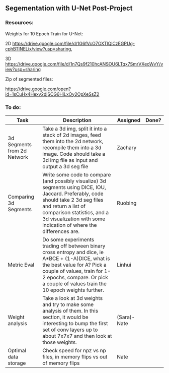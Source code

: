 ## Segementation with U-Net Post-Project

### Resources:

Weights for 10 Epoch Train for U-Net:

2D
https://drive.google.com/file/d/1G6fVcO7OXTlQlCzEGPUg-cphBTlNELix/view?usp=sharing, 

3D
https://drive.google.com/file/d/1n7Qs9f210hcANSOU6LTqx7SmrVXeoWvY/view?usp=sharing

Zip of segmented files:

https://drive.google.com/open?id=1sCuHx4Hexv2djSCG6HiLxOy2OpXeSsZ2

### To do:

|Task | Description | Assigned | Done?|
|-----|-------------|----------|------|
|3d Segments from 2d Network| Take a 3d img, split it into a stack of 2d images, feed them into the 2d network, recompile them into a 3d image. Code should take a 3d img file as input and output a 3d seg file|Zachary||
|Comparing 3d Segments| Write some code to compare (and possibly visualize) 3d segments using DICE, IOU, Jaccard. Preferably, code should take 2 3d seg files and return a list of comparison statistics, and a 3d visualization with some indication of where the differences are.|Ruobing||
|Metric Eval| Do some experiments trading off between binary cross entropy and dice, ie A*BCE + (1-A)DICE, what is the best value for A? Pick a couple of values, train for 1-2 epochs, compare. Or pick a couple of values train the 10 epoch weights further. |Linhui||
|Weight analysis| Take a look at 3d weights and try to make some analysis of them. In this section, it would be interesting to bump the first set of conv layers up to about 7x7x7 and then look at those weights.|(Sara)-Nate||
|Optimal data storage| Check speed for npz vs np files, in memory flips vs out of memory flips|Nate||
